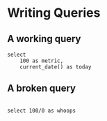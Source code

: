 # Writing Queries 

## A working query 

```working_query
select 
    100 as metric, 
    current_date() as today
```

## A broken query 

```broken_query

select 100/0 as whoops 

```

